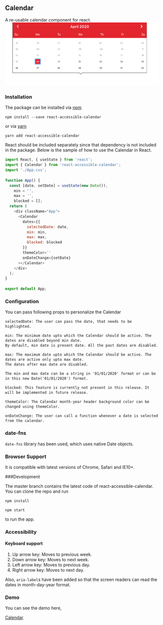 
## Calendar

A re-usable calendar component for react.
![Calendar](src/images/calendar.png "Calendar")

### Installation

The package can be installed via [npm](https://github.com/npm/cli)

```
npm install --save react-accessible-calendar
```

 or via [yarn](https://github.com/yarnpkg/yarn)

```
yarn add react-accessible-calendar
```

React should be included separately since that dependency is not included in the package. Below is the sample of how to use the Calendar in React.

```js
import React, { useState } from 'react';
import { Calendar } from 'react-accessible-calendar';
import './App.css';

function App() {
  const [date, setDate] = useState(new Date()),
    min = '',
    max = '',
    blocked = [];
  return (
    <div className="App">
      <Calendar
        dates={{
          selectedDate: date,
          min: min,
          max: max,
          blocked: blocked
        }}
        themeColor=''
        onDateChange={setDate}
      ></Calendar>
    </div>
  );
}

export default App;
```

### Configuration

You can pass following props to personalize the Calendar

```
selectedDate: The user can pass the date, that needs to be highlighted.
```
```
min: The minimum date upto which the Calendar should be active. The dates are disabled beyond min date. 
By default, min date is present date. All the past dates are disabled.
```
```
max: The maximum date upto which the Calendar should be active. The dates are active only upto max date. 
The dates after max date are disabled.
```
```
The min and max date can be a string in '01/01/2020' format or can be in this new Date('01/01/2020') format.
```
```
blocked: This feature is currently not present in this release. It will be implemented in future release.
```
```
themeColor: The Calendar month-year header background color can be changed using themeColor.
```
```
onDateChange: The user can call a function whenever a date is selected from the calendar.
```

### date-fns

`date-fns` library has been used, which uses native Date objects.

### Browser Support

It is compatible with latest versions of Chrome, Safari and IE10+.

###Development

The master branch contains the latest code of react-accessible-calendar. You can clone the repo and run

```
npm install
```
```
npm start
```

to run the app.

### Accessibility

#### Keyboard support

1. Up arrow key: Moves to previous week.
2. Down arrow key: Moves to next week.
3. Left arrow key: Moves to previous day.
4. Right arrow key: Moves to next day.

Also, `aria-label`s have been added so that the screen readers can read the dates in month-day-year format.

### Demo

You can see the demo here,

[Calendar](https://accessible-calendar.netlify.app/).
